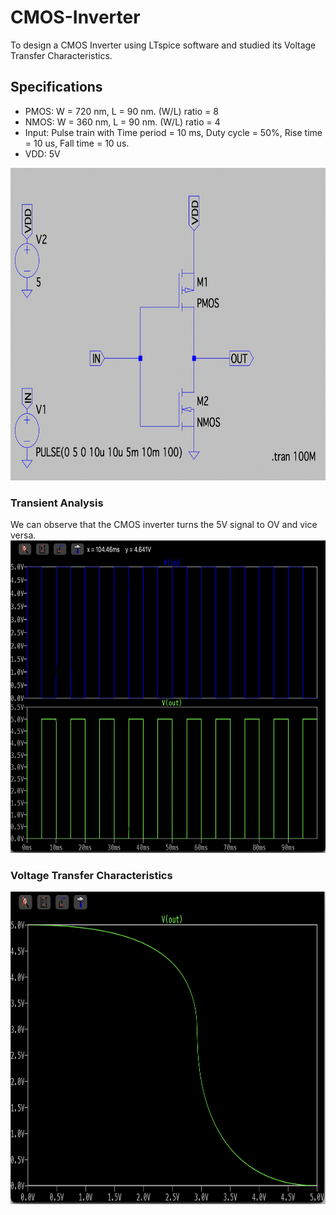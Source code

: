 # CMOS-Inverter
To design a CMOS Inverter using LTspice software and studied its Voltage Transfer Characteristics.

## Specifications
- PMOS: W = 720 nm, L = 90 nm. (W/L) ratio = 8
- NMOS: W = 360 nm, L = 90 nm. (W/L) ratio = 4
- Input: Pulse train with Time period = 10 ms, Duty cycle = 50%, Rise time = 10 us, Fall time = 10 us.
- VDD: 5V
<img src="images/diagram.png" alt="Alt text" width="800" height="500">

### Transient Analysis
We can observe that the CMOS inverter turns the 5V signal to OV and vice versa.
<img src="images/tran.png" alt="vtc" width="800" height="500">

### Voltage Transfer Characteristics

<img src="images/vtc.png" alt="vtc" width="800" height="500">
